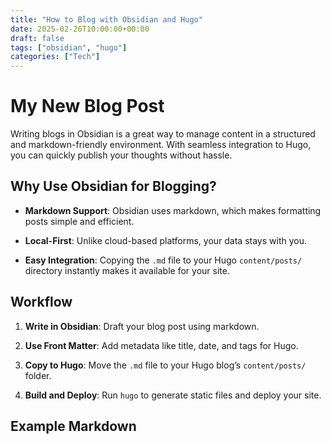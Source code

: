```yaml
---
title: "How to Blog with Obsidian and Hugo"
date: 2025-02-26T10:00:00+00:00
draft: false
tags: ["obsidian", "hugo"]
categories: ["Tech"]
---
```

# My New Blog Post

Writing blogs in Obsidian is a great way to manage content in a structured and markdown-friendly environment. With seamless integration to Hugo, you can quickly publish your thoughts without hassle.

## Why Use Obsidian for Blogging?

- **Markdown Support**: Obsidian uses markdown, which makes formatting posts simple and efficient.
    
- **Local-First**: Unlike cloud-based platforms, your data stays with you.
    
- **Easy Integration**: Copying the `.md` file to your Hugo `content/posts/` directory instantly makes it available for your site.
    

## Workflow

1. **Write in Obsidian**: Draft your blog post using markdown.
    
2. **Use Front Matter**: Add metadata like title, date, and tags for Hugo.
    
3. **Copy to Hugo**: Move the `.md` file to your Hugo blog’s `content/posts/` folder.
    
4. **Build and Deploy**: Run `hugo` to generate static files and deploy your site.
    

## Example Markdown